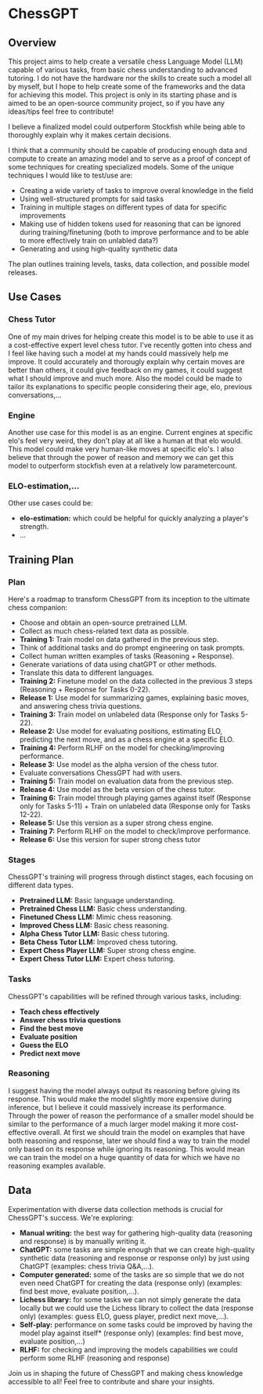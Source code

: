# ChessGPT

## Overview
This project aims to help create a versatile chess Language Model (LLM) capable of various tasks, from basic chess understanding to advanced tutoring.
I do not have the hardware nor the skills to create such a model all by myself, but I hope to help create some of the frameworks and the data for achieving this model. 
This project is only in its starting phase and is aimed to be an open-source community project, so if you have any ideas/tips feel free to contribute!

I believe a finalized model could outperform Stockfish while being able to thoroughly explain why it makes certain decisions. 

I think that a community should be capable of producing enough data and compute to create an amazing model and to serve as a proof of concept of some techniques for creating specialized models.
Some of the unique techniques I would like to test/use are:
 - Creating a wide variety of tasks to improve overal knowledge in the field
 - Using well-structured prompts for said tasks
 - Training in multiple stages on different types of data for specific improvements
 - Making use of hidden tokens used for reasoning that can be ignored during training/finetuning (both to improve performance and to be able to more effectively train on unlabled data?)
 - Generating and using high-quality synthetic data

The plan outlines training levels, tasks, data collection, and possible model releases. 

## Use Cases

### Chess Tutor
One of my main drives for helping create this model is to be able to use it as a cost-effective expert level chess tutor. 
I've recently gotten into chess and I feel like having such a model at my hands could massively help me improve.
It could accurately and thorougly explain why certain moves are better than others, it could give feedback on my games, it could suggest what I should improve and much more.
Also the model could be made to tailor its explanations to specific people considering their age, elo, previous conversations,...

### Engine
Another use case for this model is as an engine.
Current engines at specific elo's feel very weird, they don't play at all like a human at that elo would.
This model could make very human-like moves at specific elo's.
I also believe that through the power of reason and memory we can get this model to outperform stockfish even at a relatively low parametercount.

### ELO-estimation,...
Other use cases could be:
- **elo-estimation:** which could be helpful for quickly analyzing a player's strength.
- ...

## Training Plan

### Plan
Here's a roadmap to transform ChessGPT from its inception to the ultimate chess companion:
- Choose and obtain an open-source pretrained LLM.
- Collect as much chess-related text data as possible.
- **Training 1:** Train model on data gathered in the previous step.
- Think of additional tasks and do prompt engineering on task prompts.
- Collect human written examples of tasks (Reasoning + Response).
- Generate variations of data using chatGPT or other methods.
- Translate this data to different languages.
- **Training 2:** Finetune model on the data collected in the previous 3 steps (Reasoning + Response for Tasks 0-22).
- **Release 1:** Use model for summarizing games, explaining basic moves, and answering chess trivia questions.
- **Training 3:** Train model on unlabeled data (Response only for Tasks 5-22).
- **Release 2:** Use model for evaluating positions, estimating ELO, predicting the next move, and as a chess engine at a specific ELO.
- **Training 4:** Perform RLHF on the model for checking/improving performance.
- **Release 3:** Use model as the alpha version of the chess tutor.
- Evaluate conversations ChessGPT had with users.
- **Training 5:** Train model on evaluation data from the previous step.
- **Release 4:** Use model as the beta version of the chess tutor.
- **Training 6:** Train model through playing games against itself (Response only for Tasks 5-11) + Train on unlabeled data (Response only for Tasks 12-22).
- **Release 5:** Use this version as a super strong chess engine.
- **Training 7:** Perform RLHF on the model to check/improve performance.
- **Release 6:** Use this version for super strong chess tutor

### Stages
ChessGPT's training will progress through distinct stages, each focusing on different data types.
- **Pretrained LLM:** Basic language understanding.
- **Pretrained Chess LLM:** Basic chess understanding.
- **Finetuned Chess LLM:** Mimic chess reasoning.
- **Improved Chess LLM:** Basic chess reasoning.
- **Alpha Chess Tutor LLM:** Basic chess tutoring.
- **Beta Chess Tutor LLM:** Improved chess tutoring.
- **Expert Chess Player LLM:** Super strong chess engine.
- **Expert Chess Tutor LLM:** Expert chess tutoring.

### Tasks
ChessGPT's capabilities will be refined through various tasks, including:
- **Teach chess effectively**
- **Answer chess trivia questions**
- **Find the best move**
- **Evaluate position**
- **Guess the ELO**
- **Predict next move**

### Reasoning
I suggest having the model always output its reasoning before giving its response. 
This would make the model slightly more expensive during inference, but I believe it could massively increase its performance.
Through the power of reason the performance of a smaller model should be similar to the performance of a much larger model making it more cost-effective overall.
At first we should train the model on examples that have both reasoning and response, later we should find a way to train the model only based on its response while ignoring its reasoning.
This would mean we can train the model on a huge quantity of data for which we have no reasoning examples available.

## Data
Experimentation with diverse data collection methods is crucial for ChessGPT's success. We're exploring:
- **Manual writing:** the best way for gathering high-quality data (reasoning and response) is by manually writing it.
- **ChatGPT:** some tasks are simple enough that we can create high-quality synthetic data (reasoning and response or response only) by just using ChatGPT (examples: chess trivia Q&A,...).
- **Computer generated:** some of the tasks are so simple that we do not even need ChatGPT for creating the data (response only) (examples: find best move, evaluate position,...).
- **Lichess library:** for some tasks we can not simply generate the data locally but we could use the Lichess library to collect the data (response only) (examples: guess ELO, guess player, predict next move,...).
- **Self-play:** performance on some tasks could be improved by having the model play against itself* (response only) (examples: find best move, evaluate position,...)
- **RLHF:** for checking and improving the models capabilities we could perform some RLHF (reasoning and response)


Join us in shaping the future of ChessGPT and making chess knowledge accessible to all! Feel free to contribute and share your insights.
